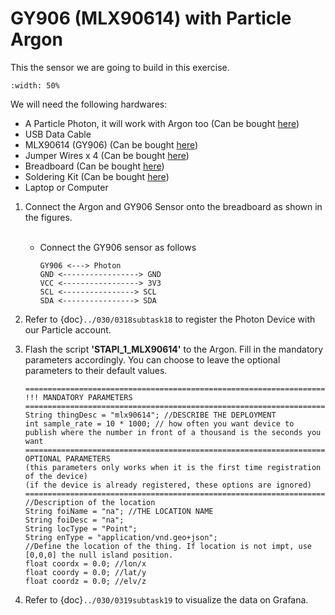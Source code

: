 # GY906 (MLX90614) with Particle Argon

This the sensor we are going to build in this exercise.

```{figure} /_static/0211task11/img1.jpg
:width: 50%
```

We will need the following hardwares:
- A Particle Photon, it will work with Argon too (Can be bought <a href="https://store.particle.io/collections/gen-2/products/photon" target="_blank">here</a>)
- USB Data Cable
- MLX90614 (GY906) (Can be bought <a href="https://www.amazon.com/HiLetgo-MLX90614ESF-Non-contact-Infrared-Temperature/dp/B071VF2RWM/ref=sr_1_2?dchild=1&keywords=gy906&qid=1634755151&qsid=131-1151625-6960829&sr=8-2&sres=B07YZVDWWB%2CB071VF2RWM%2CB08HCJM4BR%2CB093Z3BQHV%2CB07C5YC7JM%2CB08T186FMG%2CB07PPT41Z9%2CB07MYK4D39%2CB084KT5565%2CB07XHN9XXT%2CB07P6HH9HB%2CB07FKR6KXF%2CB07H8WS1FT%2CB01BYKD628%2CB01BYKEEFQ%2CB072N5YPCG%2CB08QMZ4TGF%2CB01BYKE1IQ%2CB00FLYWNYQ%2CB00CPGMUXW" target="_blank">here</a>)
- Jumper Wires x 4 (Can be bought <a href="https://www.adafruit.com/product/1956" target="_blank">here</a>)
- Breadboard (Can be bought <a href="https://www.amazon.com/dp/B07DL13RZH/ref=redir_mobile_desktop?_encoding=UTF8&aaxitk=Ha8lI6PHb2sFCtkeyNViLQ&hsa_cr_id=4991273630901&pd_rd_plhdr=t&pd_rd_r=e429b428-9c18-43cc-bdb2-24937613797e&pd_rd_w=SmgRr&pd_rd_wg=zw5Ku&ref_=sbx_be_s_sparkle_mcd_asin_0_img" target="_blank">here</a>)
- Soldering Kit (Can be bought <a href="https://www.amazon.com/Soldering-Iron-Kit-Temperature-Desoldering/dp/B073VDX4B7/ref=sr_1_1_sspa?crid=3TI8MUBYG9QXZ&dchild=1&keywords=soldering+kit&qid=1615313665&s=industrial&sprefix=soldering%2Cindustrial%2C166&sr=1-1-spons&psc=1&smid=A1XLBTH0MIQMMO&spLa=ZW5jcnlwdGVkUXVhbGlmaWVyPUFHUTdTSUtLUkdESUQmZW5jcnlwdGVkSWQ9QTAzODE3MjcyS0REVDQ5U1JLSVk4JmVuY3J5cHRlZEFkSWQ9QTAxMjYzMDYxOTk2N0ZMSjdVUVI2JndpZGdldE5hbWU9c3BfYXRmJmFjdGlvbj1jbGlja1JlZGlyZWN0JmRvTm90TG9nQ2xpY2s9dHJ1ZQ==" target="_blank">here</a>)
- Laptop or Computer

1. Connect the Argon and GY906 Sensor onto the breadboard as shown in the figures.
    </Br><Br/>
    - Connect the GY906 sensor as follows
      ```
      GY906 <---> Photon  
      GND <-----------------> GND
      VCC <-----------------> 3V3
      SCL <----------------> SCL
      SDA <----------------> SDA
      ```
2. Refer to {doc}`../030/0318subtask18` to register the Photon Device with our Particle account.

3. Flash the script **'STAPI_1_MLX90614'** to the Argon. Fill in the mandatory parameters accordingly. You can choose to leave the optional parameters to their default values.
    ```
    =============================================================================================
    !!! MANDATORY PARAMETERS
    =============================================================================================
    String thingDesc = "mlx90614"; //DESCRIBE THE DEPLOYMENT
    int sample_rate = 10 * 1000; // how often you want device to publish where the number in front of a thousand is the seconds you want
    =============================================================================================
    OPTIONAL PARAMETERS
    (this parameters only works when it is the first time registration of the device)
    (if the device is already registered, these options are ignored)
    =============================================================================================
    //Description of the location
    String foiName = "na"; //THE LOCATION NAME
    String foiDesc = "na";
    String locType = "Point";
    String enType = "application/vnd.geo+json";
    //Define the location of the thing. If location is not impt, use [0,0,0] the null island position.
    float coordx = 0.0; //lon/x
    float coordy = 0.0; //lat/y
    float coordz = 0.0; //elv/z
    ```
4. Refer to  {doc}`../030/0319subtask19` to visualize the data on Grafana.
